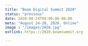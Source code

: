 ```yaml
---
title: "Beam Digital Summit 2020"
status: "previous"
date: 2020-08-24T09:00:00-08:00
meta: "August 24-28, 2020. Online"
image : "/images/2020.jpg"
extlink: https://2020.beamsummit.org

---
```


